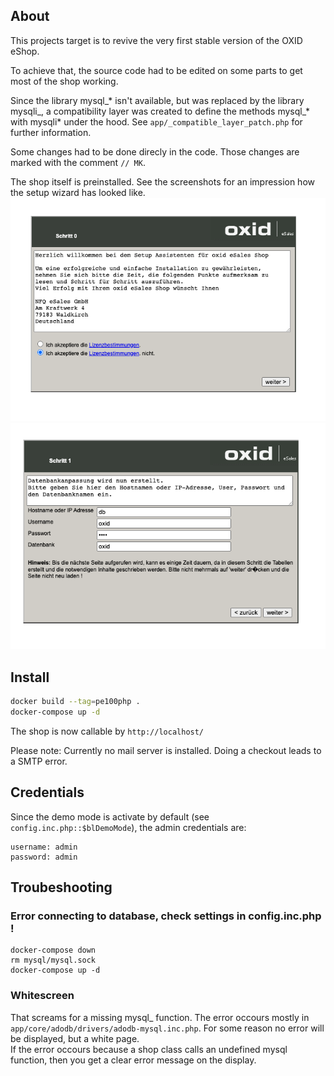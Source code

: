 
## About

This projects target is to revive the very first stable version of the OXID eShop.

To achieve that, the source code had to be edited on some parts to get most of the shop working.  

Since the library mysql_* isn't available, but was replaced by the library mysqli_, a 
compatibility layer was created to define the methods mysql_* with mysqli* under the hood.
See `app/_compatible_layer_patch.php` for further information.  

Some changes had to be done direcly in the code. Those changes are marked with the comment
``// MK``.

The shop itself is preinstalled. See the screenshots for an impression how the setup wizard has looked like.
![Setup wizard. Step 0.](setup_step_0.png?raw=true "Setup wizard. Step 0.")
![Setup wizard. Step 1.](setup_step_1.png?raw=true "Setup wizard. Step 1.")

## Install
```bash
docker build --tag=pe100php .
docker-compose up -d
```
The shop is now callable by `http://localhost/`

Please note: Currently no mail server is installed. Doing a checkout leads to a SMTP error.

## Credentials
Since the demo mode is activate by default (see `config.inc.php::$blDemoMode`), the admin credentials are:
```
username: admin
password: admin
```


## Troubeshooting

### Error connecting to database, check settings in config.inc.php !
```
docker-compose down
rm mysql/mysql.sock
docker-compose up -d
```

### Whitescreen
That screams for a missing mysql_ function. The error occours mostly in `app/core/adodb/drivers/adodb-mysql.inc.php`. For some reason no error will be displayed, but a white page.  
If the error occours because a shop class calls an undefined mysql function, then you get a clear error message on the display.
